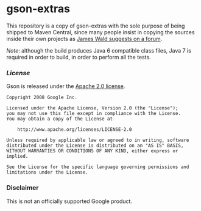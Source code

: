 # gson-extras

This repository is a copy of gson-extras with the sole purpose of being shipped to Maven Central, since many people insist in copying the sources inside their own projects as [James Wald suggests on a forum](https://groups.google.com/forum/#!topic/google-gson/dM9ZmAQr25E).

*Note*: although the build produces Java 6 compatible class files, Java 7 is required in order to build, in order to perform all the tests.


### *License*

Gson is released under the [Apache 2.0 license](LICENSE).

```
Copyright 2008 Google Inc.

Licensed under the Apache License, Version 2.0 (the "License");
you may not use this file except in compliance with the License.
You may obtain a copy of the License at

    http://www.apache.org/licenses/LICENSE-2.0

Unless required by applicable law or agreed to in writing, software
distributed under the License is distributed on an "AS IS" BASIS,
WITHOUT WARRANTIES OR CONDITIONS OF ANY KIND, either express or implied.

See the License for the specific language governing permissions and
limitations under the License.
```

### Disclaimer

This is not an officially supported Google product.
